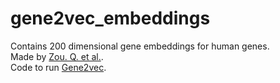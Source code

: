# gene2vec_embeddings
Contains 200 dimensional gene embeddings for human genes.
<br>
Made by [Zou. Q. et al.](https://bmcgenomics.biomedcentral.com/articles/10.1186/s12864-018-5370-x).
<br>
Code to run [Gene2vec](https://github.com/jingcheng-du/Gene2vec/tree/master).